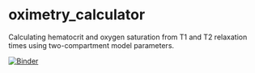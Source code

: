 # oximetry_calculator
Calculating hematocrit and oxygen saturation from T1 and T2 relaxation times using two-compartment model parameters.

[![Binder](http://mybinder.org/badge.svg)](http://www.mybinder.org:/repo/shportnoy/oximetry_calculator)

